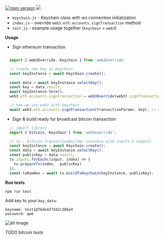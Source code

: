 

[![npm version](https://badge.fury.io/js/keychain.js.svg)](https://badge.fury.io/js/keychain.js)
[![](https://data.jsdelivr.com/v1/package/npm/keychain.js/badge)](https://www.jsdelivr.com/package/npm/keychain.js)

* `keychain.js` - Keychain class with ws connection initialization
* `index.js` - override `web3.eth.accounts.signTransaction` method 
* `test.js` - example usage together (`keychain` + `web3`) 

**Usage**

* Sign ethereum transaction 
```javascript

  import { web3Override, Keychain } from 'web3override'

  // create new key in Keychain
  const keyInstance = await Keychain.create();
   
  const data = await keyInstance.selectKey();
  const key = data.result;
  await keyInstance.term();
  web3.eth.accounts.signTransaction = web3Override(web3).signTransaction;

  // now we use web3 with keychain
  await web3.eth.accounts.signTransaction(transactionParams, key); // overriden web3 function usage
```

* Sign & build ready for broadcast bitcoin transaction 

```javascript
  // import library
  import { bitcoin, Keychain } from 'web3override';

  // tx - bitcoin.TransactionBuilder instance with inputs & outputs
  const keyInstance = await Keychain.create();
  const data = await keyInstance.selectKey();
  const publicKey = data.result;
  tx.inputs.forEach((input, index) => {
    tx.prepareTx(index,  publicKey)
  });
  const txRawHex = await tx.buildTxKeychain(keyInstance, publicKey);

```

**Run tests**

```
npm run test
```
Add key to your `key_data`:
```
keyname: test1@76de427d42c38be4
password: qwe
```

![alt image](https://raw.githubusercontent.com/cypherpunk99/web3override/master/screencast.gif)

*TODO bitcoin tests*

